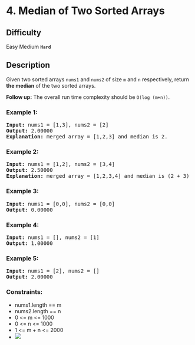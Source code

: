 # 4. Median of Two Sorted Arrays

## Difficulty

Easy Medium **`Hard`**


## Description

Given two sorted arrays `nums1` and `nums2` of size `m` and `n` respectively, return **the median** of the two sorted arrays.

**Follow up:** The overall run time complexity should be `O(log (m+n))`.

 

### Example 1:


<pre>
<b>Input:</b> nums1 = [1,3], nums2 = [2]
<b>Output:</b> 2.00000
<b>Explanation:</b> merged array = [1,2,3] and median is 2.
</pre>

### Example 2:

<pre>
<b>Input:</b> nums1 = [1,2], nums2 = [3,4]
<b>Output:</b> 2.50000
<b>Explanation:</b> merged array = [1,2,3,4] and median is (2 + 3) / 2 = 2.5.
</pre>

### Example 3:

<pre>
<b>Input:</b> nums1 = [0,0], nums2 = [0,0]
<b>Output:</b> 0.00000
</pre>

### Example 4:

<pre>
<b>Input:</b> nums1 = [], nums2 = [1]
<b>Output:</b> 1.00000
</pre>

### Example 5:

<pre>
<b>Input:</b> nums1 = [2], nums2 = []
<b>Output:</b> 2.00000
</pre>
 

### Constraints:

* nums1.length == m
* nums2.length == n
* 0 <= m <= 1000
* 0 <= n <= 1000
* 1 <= m + n <= 2000
* <img src="http://latex.codecogs.com/gif.latex?-10^6 <= nums1[i], nums2[i] <= 10^6">
